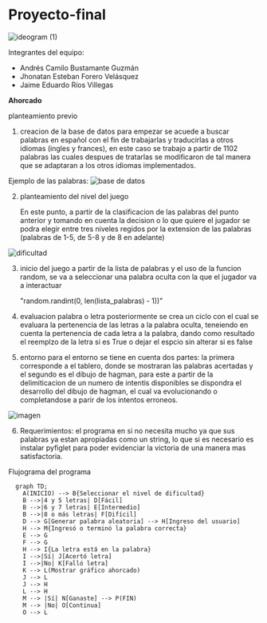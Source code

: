 # Proyecto-final

![ideogram (1)](https://github.com/jeriosv/taller_1/assets/142249529/5bd59e64-9074-4caf-beac-929549df998f)


Integrantes del equipo:
- Andrés Camilo Bustamante Guzmán
- Jhonatan Esteban Forero Velásquez
- Jaime Eduardo Ríos Villegas
  
**Ahorcado**

planteamiento previo

1. creacion de la base de datos
   para empezar se acuede a buscar palabras en español con el fin de trabajarlas y traducirlas a otros idiomas (ingles y frances), en este caso se trabajo a partir de 1102 palabras las cuales despues de tratarlas se modificaron de tal manera que se adaptaran a los otros idiomas implementados.

Ejemplo de las palabras:
![base de datos](https://github.com/AndresBustamant/Proyecto-final/assets/141858005/b9b88b1b-f72b-4587-8d7f-9de5e6706d8f)

   
2. planteamiento del nivel del juego

   En este punto, a partir de la clasificacion de las palabras del punto anterior y tomando en cuenta la decision o lo que quiere el jugador se podra elegir entre tres niveles regidos por la extension de las palabras (palabras de 1-5, de 5-8 y de 8 en adelante)

![dificultad](https://github.com/AndresBustamant/Proyecto-final/assets/141858005/dc4cff37-20f6-4aed-8c1f-ba551ddbb221)

3. inicio del juego
   a partir de la lista de palabras y el uso de la funcion random, se va a seleccionar una palabra oculta con la que el jugador va a interactuar

   "random.randint(0, len(lista_palabras) - 1))"
   
4. evaluacion palabra o letra
   posteriormente se crea un ciclo con el cual se evaluara la pertenencia de las letras a la palabra oculta, teneiendo en cuenta la pertenencia de cada letra a la palabra, dando como resultado el reemplzo de la letra si es True o dejar el espcio sin alterar si es false

5. entorno 
   para el entorno se tiene en cuenta dos partes: la primera corresponde a el tablero, donde se mostraran las palabras acertadas y el segundo es el  dibujo de hagman, para este a partir de la delimiticacion de un numero de intentis disponibles se dispondra el desarrollo del dibujo de hagman, el cual va evolucionando o completandose a parir de los intentos erroneos.

![imagen ](https://github.com/AndresBustamant/Proyecto-final/assets/141858005/99d5b9d0-84b2-4659-8f07-9b79415653a5)

6.  Requerimientos:
  el programa en si no necesita mucho ya que sus palabras ya estan apropiadas como un string, lo que si es necesario es instalar pyfiglet para poder evidenciar la victoria de una manera mas satisfactoria.

  
Flujograma del programa

```mermaid
  graph TD;
    A(INICIO) --> B{Seleccionar el nivel de dificultad}
    B -->|4 y 5 letras| D[Fácil] 
    B -->|6 y 7 letras| E[Intermedio] 
    B -->|8 o más letras| F[Difícil] 
    D --> G[Generar palabra aleatoria] --> H[Ingreso del usuario]
    H --> M{Ingresó o terminó la palabra correcta}
    E --> G 
    F --> G 
    H --> I{La letra está en la palabra}
    I -->|Sí| J[Acertó letra]
    I -->|No| K[Falló letra]
    K --> L(Mostrar gráfico ahorcado)
    J --> L
    J --> H
    L --> H
    M --> |Sí| N[Ganaste] --> P(FIN)
    M --> |No| O[Continua] 
    O --> L
```
